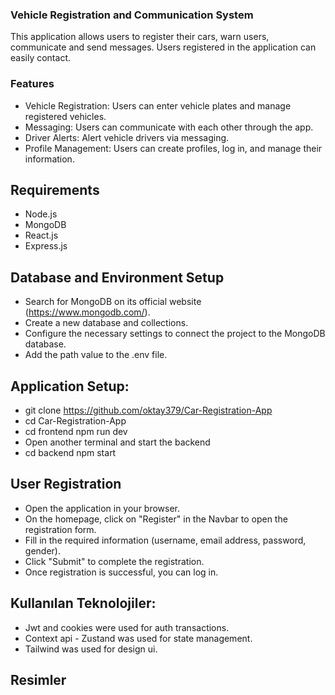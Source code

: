 ### Vehicle Registration and Communication System
This application allows users to register their cars, warn users, communicate and send messages.
Users registered in the application can easily contact.


### Features
- Vehicle Registration: Users can enter vehicle plates and manage registered vehicles.
- Messaging: Users can communicate with each other through the app.
- Driver Alerts: Alert vehicle drivers via messaging.
- Profile Management: Users can create profiles, log in, and manage their information.


## Requirements
- Node.js
- MongoDB
- React.js
- Express.js


## Database and Environment Setup
- Search for MongoDB on its official website (https://www.mongodb.com/).
- Create a new database and collections.
- Configure the necessary settings to connect the project to the MongoDB database.
- Add the path value to the .env file.


## Application Setup:
- git clone https://github.com/oktay379/Car-Registration-App
- cd Car-Registration-App
- cd frontend npm run dev
- Open another terminal and start the backend
- cd backend npm start


## User Registration
- Open the application in your browser.
- On the homepage, click on "Register" in the Navbar to open the registration form.
- Fill in the required information (username, email address, password, gender).
- Click "Submit" to complete the registration.
- Once registration is successful, you can log in.


## Kullanılan Teknolojiler:
- Jwt and cookies were used for auth transactions.
- Context api - Zustand was used for state management.
- Tailwind was used for design ui.

## Resimler











